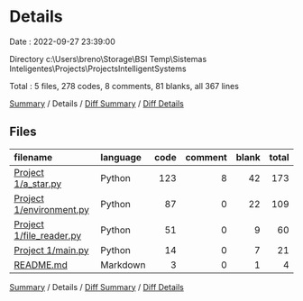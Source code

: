 # Details

Date : 2022-09-27 23:39:00

Directory c:\\Users\\breno\\Storage\\BSI Temp\\Sistemas Inteligentes\\Projects\\ProjectsIntelligentSystems

Total : 5 files,  278 codes, 8 comments, 81 blanks, all 367 lines

[Summary](results.md) / Details / [Diff Summary](diff.md) / [Diff Details](diff-details.md)

## Files
| filename | language | code | comment | blank | total |
| :--- | :--- | ---: | ---: | ---: | ---: |
| [Project 1/a_star.py](/Project%201/a_star.py) | Python | 123 | 8 | 42 | 173 |
| [Project 1/environment.py](/Project%201/environment.py) | Python | 87 | 0 | 22 | 109 |
| [Project 1/file_reader.py](/Project%201/file_reader.py) | Python | 51 | 0 | 9 | 60 |
| [Project 1/main.py](/Project%201/main.py) | Python | 14 | 0 | 7 | 21 |
| [README.md](/README.md) | Markdown | 3 | 0 | 1 | 4 |

[Summary](results.md) / Details / [Diff Summary](diff.md) / [Diff Details](diff-details.md)